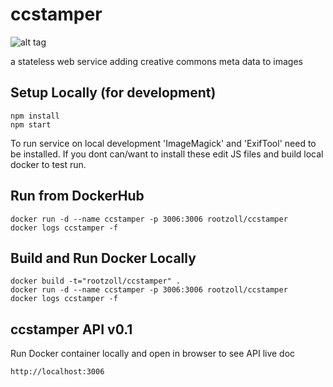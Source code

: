 # ccstamper

![alt tag](https://github.com/rootzoll/ccstamper/blob/master/static/ccstamper-idee.png?raw=true)

a stateless web service adding creative commons meta data to images 

## Setup Locally (for development)

```
npm install
npm start
```

To run service on local development 'ImageMagick' and 'ExifTool' need to be installed. If you dont can/want to install these edit JS files and build local docker to test run.

## Run from DockerHub

```
docker run -d --name ccstamper -p 3006:3006 rootzoll/ccstamper
docker logs ccstamper -f
```

## Build and Run Docker Locally

```
docker build -t="rootzoll/ccstamper" .
docker run -d --name ccstamper -p 3006:3006 rootzoll/ccstamper
docker logs ccstamper -f
```

## ccstamper API v0.1

Run Docker container locally and open in browser to see API live doc
```
http://localhost:3006
```
